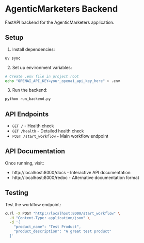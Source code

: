 # AgenticMarketers Backend

FastAPI backend for the AgenticMarketers application.

## Setup

1. Install dependencies:
```bash
uv sync
```

2. Set up environment variables:
```bash
# Create .env file in project root
echo "OPENAI_API_KEY=your_openai_api_key_here" > .env
```

3. Run the backend:
```bash
python run_backend.py
```

## API Endpoints

- `GET /` - Health check
- `GET /health` - Detailed health check
- `POST /start_workflow` - Main workflow endpoint

## API Documentation

Once running, visit:
- http://localhost:8000/docs - Interactive API documentation
- http://localhost:8000/redoc - Alternative documentation format

## Testing

Test the workflow endpoint:
```bash
curl -X POST "http://localhost:8000/start_workflow" \
  -H "Content-Type: application/json" \
  -d '{
    "product_name": "Test Product",
    "product_description": "A great test product"
  }'
```
